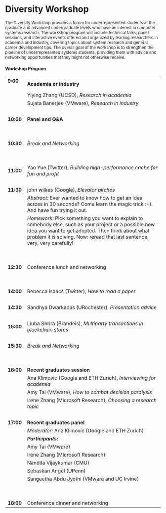 
# Diversity Workshop

<font size="2.5">
The Diversity Workshop provides a forum for underrepresented students at the
graduate and advanced undergraduate levels who have an interest in computer
systems research. The workshop program will include technical talks, panel
sessions, and interactive events offered and organized by leading researchers in
academia and industry, covering topics about system research and general career
development tips. The overall goal of the workshop is to strengthen the pipeline
of underrepresented systems students, providing them with advice and networking
opportunities that they might not otherwise receive.
</font>


#### Workshop Program
<font size="2.5">

|                               |                          |
| ------------------------------|:-------------------------|
| **9:00** &nbsp;&nbsp;&nbsp;                    | __Academia or industry__ |
|                               | Yiying Zhang (UCSD), *Research in academia*     |
|                               | Sujata Banerjee (VMware), *Research in industry*  |
| &nbsp;                        |   &nbsp;                 |
| **10:00**                     | __Panel and Q&A__ |
| &nbsp;                        |   &nbsp;                 |
| &nbsp;                        |   &nbsp;                 |
| **10:30**                     | *Break and Networking*   |
| &nbsp;                        |   &nbsp;                 |
| &nbsp;                        |   &nbsp;                 |
| **11:00**                     | Yao Yue (Twitter), *Building high-performance cache for fun and profit* |
| &nbsp;                        |   &nbsp;                 |
| **11:30**                     | john wilkes (Google), *Elevator pitches* |
| &nbsp;                        | *Abstract:* Ever wanted to know how to get an idea across in 30 seconds?  Come learn the magic trick :-).  And have fun trying it out.|
| &nbsp;                        | *Homework:* Pick something you want to explain to somebody else, such as your project or a possible new idea you want to get adopted. Then think about what problem it is solving.  Now: reread that last sentence, very, very carefully! |
| &nbsp;                        |   &nbsp;                 |
| &nbsp;                        |   &nbsp;                 |
| **12:30**                     | Conference lunch and networking     |
| &nbsp;                        |   &nbsp;                 |
| &nbsp;                        |   &nbsp;                 |
| **14:00**                     | Rebecca Isaacs (Twitter), *How to read a paper* |
| &nbsp;                        |   &nbsp;                 |
| **14:30**                     | Sandhya Dwarkadas (URochester), *Presentation advice* |
| &nbsp;                        |   &nbsp;                 |
| **15:00**                     | Liuba Shrira (Brandeis), *Multiparty transactions in blockchain stores* |
| &nbsp;                        |   &nbsp;                 |
| **15:30**                     | *Break and Networking*   |
| &nbsp;                        |   &nbsp;                 |
| &nbsp;                        |   &nbsp;                 |
| **16:00**                     | __Recent graduates session__ |
|                               | Ana Klimovic (Google and ETH Zurich), *Interviewing for academia*|
|                               | Amy Tai (VMware), *How to combat decision paralysis* |
|                               | Irene Zhang (Microsoft Research), *Choosing a research topic*|
| &nbsp;                        |   &nbsp;                 |
| **17:00**                     | __Recent graduates panel__ |
|                               | *Moderator:* Ana Klimovic (Google and ETH Zurich)|
|                               | *__Participants:__* |
|                               | Amy Tai (VMware) |
|                               | Irene Zhang (Microsoft Research) |
|                               | Nandita Vijaykumar (CMU) |
|                               | Sebastian Angel (UPenn) |
|                               | Sangeetha Abdu Jyothi (VMware and UC Irvine) |
| &nbsp;                        |   &nbsp;                 |
| &nbsp;                        |   &nbsp;                 |
| **18:00**                     | Conference dinner and networking    |




</font>





